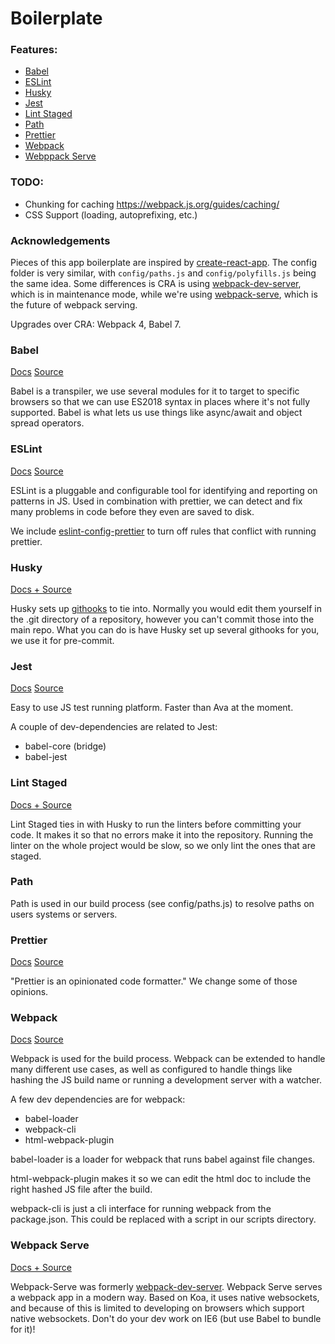 # Boilerplate

### Features:

-   [Babel](#babel)
-   [ESLint](#eslint)
-   [Husky](#husky)
-   [Jest](#jest)
-   [Lint Staged](#lint-staged)
-   [Path](#path)
-   [Prettier](#prettier)
-   [Webpack](#webpack)
-   [Webppack Serve](#webpack-serve)

### TODO:

-   Chunking for caching https://webpack.js.org/guides/caching/
-   CSS Support (loading, autoprefixing, etc.)

### Acknowledgements

Pieces of this app boilerplate are inspired by
[create-react-app](https://github.com/facebook/create-react-app). The config
folder is very similar, with `config/paths.js` and `config/polyfills.js` being
the same idea. Some differences is CRA is using
[webpack-dev-server](https://github.com/webpack/webpack-dev-server), which is in
maintenance mode, while we're using
[webpack-serve](https://github.com/webpack-contrib/webpack-serve), which is the
future of webpack serving.

Upgrades over CRA: Webpack 4, Babel 7.

### Babel

[Docs](https://babeljs.io/)
[Source](https://github.com/babel/babel)

Babel is a transpiler, we use several modules for it to target to specific browsers so that we can use ES2018 syntax in places where it's not fully supported. Babel is what lets us use things like async/await and object spread operators.

### ESLint

[Docs](https://eslint.org/)
[Source](https://github.com/eslint/eslint)

ESLint is a pluggable and configurable tool for identifying and reporting on patterns in JS. Used in combination with prettier, we can detect and fix many problems in code before they even are saved to disk.

We include [eslint-config-prettier](https://github.com/prettier/eslint-config-prettier) to turn off rules that conflict with running prettier.

### Husky

[Docs + Source](https://github.com/typicode/husky)

Husky sets up [githooks](https://git-scm.com/book/en/v2/Customizing-Git-Git-Hooks) to tie into. Normally you would edit them yourself in the .git directory of a repository, however you can't commit those into the main repo. What you can do is have Husky set up several githooks for you, we use it for pre-commit.

### Jest

[Docs](https://jestjs.io/)
[Source](https://github.com/facebook/jest)

Easy to use JS test running platform. Faster than Ava at the moment.

A couple of dev-dependencies are related to Jest:

-   babel-core (bridge)
-   babel-jest

### Lint Staged

[Docs + Source](https://github.com/okonet/lint-staged)

Lint Staged ties in with Husky to run the linters before committing your code. It makes it so that no errors make it into the repository. Running the linter on the whole project would be slow, so we only lint the ones that are staged.

### Path

Path is used in our build process (see config/paths.js) to resolve paths on users systems or servers.

### Prettier

[Docs](https://prettier.io/)
[Source](https://github.com/prettier/prettier)

"Prettier is an opinionated code formatter." We change some of those opinions.

### Webpack

[Docs](https://webpack.js.org/)
[Source](https://github.com/webpack/webpack)

Webpack is used for the build process. Webpack can be extended to handle many different use cases, as well as configured to handle things like hashing the JS build name or running a development server with a watcher.

A few dev dependencies are for webpack:

-   babel-loader
-   webpack-cli
-   html-webpack-plugin

babel-loader is a loader for webpack that runs babel against file changes.

html-webpack-plugin makes it so we can edit the html doc to include the right hashed JS file after the build.

webpack-cli is just a cli interface for running webpack from the package.json. This could be replaced with a script in our scripts directory.

### Webpack Serve

[Docs + Source](https://github.com/webpack-contrib/webpack-serve)

Webpack-Serve was formerly [webpack-dev-server](https://github.com/webpack/webpack-dev-server). Webpack Serve serves a webpack app in a modern way. Based on Koa, it uses native websockets, and because of this is limited to developing on browsers which support native websockets. Don't do your dev work on IE6 (but use Babel to bundle for it)!
